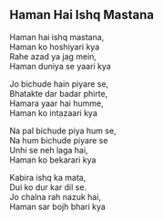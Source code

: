 ## Haman Hai Ishq Mastana

Haman hai ishq mastana,  
Haman ko hoshiyari kya  
Rahe azad ya jag mein,  
Haman duniya se yaari kya

Jo bichude hain piyare se,  
Bhatakte dar badar phirte,  
Hamara yaar hai humme,  
Haman ko intazaari kya

Na pal bichude piya hum se,  
Na hum bichude piyare se  
Unhi se neh laga hai,  
Haman ko bekarari kya

Kabira ishq ka mata,  
Dui ko dur kar dil se.  
Jo chalna rah nazuk hai,  
Haman sar bojh bhari kya

